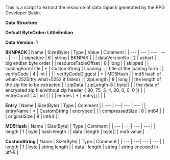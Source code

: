 This is a script to extract the resource of data.rbpack generated by the RPG Developer Bakin.

**Data Structure**

**Default ByteOrder: LittleEndian**

**Data Version: 1**

**BKNPACK**
| Name | Size(Byte) | Type | Value | Comment |
| --- | --- | --- | --- | --- |
| signature | 6 | string | BKNPAK |  |
| dataVersionNo | 2 | ushort |  | big endian byte order |
| resourceTableOffset | 8 | long |  | skipped |
| loadingFormTitle | * | CustomString | Loading... | title of the loading form |
| verifyCode | 4 | int |  |  |
| verifyCodeDiggest | * | MD5Hash | | md5 hash of what+2525(try what+5252 if failed) |
| zipLength | 8 | long |  | the length of the zip file to be extracted |
| zipData | zipLength-8 | byte[] |  | the data of encrypted zip file(without zip header { 80, 75, 3, 4, 20, 0, 0, 0 }) |
| entryCount | 4 | int |  |  |
| entries | * | entry[] |  |  |

**Entry**
| Name | Size(Byte) | Type | Comment |
| --- | ---| --- | --- |
| entryName | * | CustomString | encryped |  |
| compressedSize | 8 | int64 |  |
| originalSize | 8 | int64 |  |

**MD5Hash**
| Name | Size(Byte) | Type | Comment |
| --- | ---| --- | --- |
| length | 1 | byte | hash length |
| data | length | byte[] | md5 value |


**CustomString**
| Name | Size(Byte) | Type | Comment |
| --- | ---| --- | --- |
| length | 1 | byte | string length |
| data | length | string | string encoded in utf-8 |

